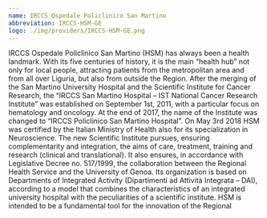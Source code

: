 ```yaml
---
name: IRCCS Ospedale Policlinico San Martino
abbreviation: IRCCS-HSM-GE
logo: ./img/providers/IRCCS-HSM-GE.png
---
```


IRCCS Ospedale Policlinico San Martino (HSM) has always been a health landmark. With its five centuries of history, it is the main “health hub” not only for local people, attracting patients from the metropolitan area and from all over Liguria, but also from outside the Region. After the merging of the San Martino University Hospital and the Scientific Institute for Cancer Research, the “IRCCS San Martino Hospital – IST National Cancer Research Institute” was established on September 1st, 2011, with a particular focus on hematology and oncology. At the end of 2017, the name of the Institute was changed to “IRCCS Policlinico San Martino Hospital”. On May 3rd 2018 HSM was certified by the Italian Ministry of Health also for its specialization in Neuroscience. The new Scientific Institute pursues, ensuring complementarity and integration, the aims of care, treatment, training and research (clinical and translational). It also ensures, in accordance with Legislative Decree no. 517/1999, the collaboration between the Regional Health Service and the University of Genoa. Its organization is based on Departments of Integrated Activity (Dipartimenti ad Attività Integrata – DAI), according to a model that combines the characteristics of an integrated university hospital with the peculiarities of a scientific institute. HSM is intended to be a fundamental tool for the innovation of the Regional
